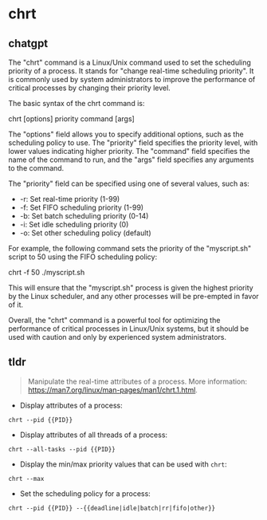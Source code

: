 # chrt 
## chatgpt 
The "chrt" command is a Linux/Unix command used to set the scheduling priority of a process. It stands for "change real-time scheduling priority". It is commonly used by system administrators to improve the performance of critical processes by changing their priority level.

The basic syntax of the chrt command is:

chrt [options] priority command [args]

The "options" field allows you to specify additional options, such as the scheduling policy to use. The "priority" field specifies the priority level, with lower values indicating higher priority. The "command" field specifies the name of the command to run, and the "args" field specifies any arguments to the command.

The "priority" field can be specified using one of several values, such as:

- -r: Set real-time priority (1-99)
- -f: Set FIFO scheduling priority (1-99)
- -b: Set batch scheduling priority (0-14)
- -i: Set idle scheduling priority (0)
- -o: Set other scheduling policy (default)

For example, the following command sets the priority of the "myscript.sh" script to 50 using the FIFO scheduling policy:

chrt -f 50 ./myscript.sh

This will ensure that the "myscript.sh" process is given the highest priority by the Linux scheduler, and any other processes will be pre-empted in favor of it.

Overall, the "chrt" command is a powerful tool for optimizing the performance of critical processes in Linux/Unix systems, but it should be used with caution and only by experienced system administrators. 

## tldr 
 
> Manipulate the real-time attributes of a process.
> More information: <https://man7.org/linux/man-pages/man1/chrt.1.html>.

- Display attributes of a process:

`chrt --pid {{PID}}`

- Display attributes of all threads of a process:

`chrt --all-tasks --pid {{PID}}`

- Display the min/max priority values that can be used with `chrt`:

`chrt --max`

- Set the scheduling policy for a process:

`chrt --pid {{PID}} --{{deadline|idle|batch|rr|fifo|other}}`

